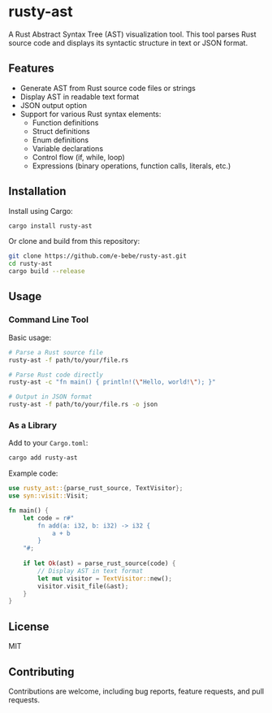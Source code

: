 # rusty-ast

A Rust Abstract Syntax Tree (AST) visualization tool. This tool parses Rust source code and displays its syntactic structure in text or JSON format.

## Features

- Generate AST from Rust source code files or strings
- Display AST in readable text format
- JSON output option
- Support for various Rust syntax elements:
  - Function definitions
  - Struct definitions
  - Enum definitions
  - Variable declarations
  - Control flow (if, while, loop)
  - Expressions (binary operations, function calls, literals, etc.)

## Installation

Install using Cargo:

```bash
cargo install rusty-ast
```

Or clone and build from this repository:

```bash
git clone https://github.com/e-bebe/rusty-ast.git
cd rusty-ast
cargo build --release
```

## Usage

### Command Line Tool

Basic usage:

```bash
# Parse a Rust source file
rusty-ast -f path/to/your/file.rs

# Parse Rust code directly
rusty-ast -c "fn main() { println!(\"Hello, world!\"); }"

# Output in JSON format
rusty-ast -f path/to/your/file.rs -o json

```

### As a Library

Add to your `Cargo.toml`:

```bash
cargo add rusty-ast
```

Example code:

```rust
use rusty_ast::{parse_rust_source, TextVisitor};
use syn::visit::Visit;

fn main() {
    let code = r#"
        fn add(a: i32, b: i32) -> i32 {
            a + b
        }
    "#;
    
    if let Ok(ast) = parse_rust_source(code) {
        // Display AST in text format
        let mut visitor = TextVisitor::new();
        visitor.visit_file(&ast);
    }
}
```

## License

MIT

## Contributing

Contributions are welcome, including bug reports, feature requests, and pull requests.
